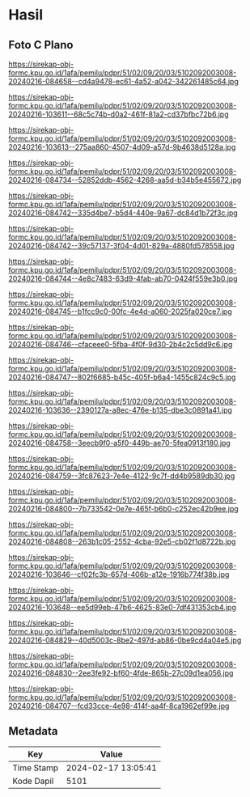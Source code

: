 # Hasil

## Foto C Plano

https://sirekap-obj-formc.kpu.go.id/1afa/pemilu/pdpr/51/02/09/20/03/5102092003008-20240216-084658--cd4a9478-ec61-4a52-a042-342261485c64.jpg

https://sirekap-obj-formc.kpu.go.id/1afa/pemilu/pdpr/51/02/09/20/03/5102092003008-20240216-103611--68c5c74b-d0a2-461f-81a2-cd37bfbc72b6.jpg

https://sirekap-obj-formc.kpu.go.id/1afa/pemilu/pdpr/51/02/09/20/03/5102092003008-20240216-103613--275aa860-4507-4d09-a57d-9b4638d5128a.jpg

https://sirekap-obj-formc.kpu.go.id/1afa/pemilu/pdpr/51/02/09/20/03/5102092003008-20240216-084734--52852ddb-4562-4268-aa5d-b34b5e455672.jpg

https://sirekap-obj-formc.kpu.go.id/1afa/pemilu/pdpr/51/02/09/20/03/5102092003008-20240216-084742--335d4be7-b5d4-440e-9a67-dc84d1b72f3c.jpg

https://sirekap-obj-formc.kpu.go.id/1afa/pemilu/pdpr/51/02/09/20/03/5102092003008-20240216-084742--39c57137-3f04-4d01-829a-4880fd578558.jpg

https://sirekap-obj-formc.kpu.go.id/1afa/pemilu/pdpr/51/02/09/20/03/5102092003008-20240216-084744--4e8c7483-63d9-4fab-ab70-0424f559e3b0.jpg

https://sirekap-obj-formc.kpu.go.id/1afa/pemilu/pdpr/51/02/09/20/03/5102092003008-20240216-084745--b1fcc9c0-00fc-4e4d-a060-2025fa020ce7.jpg

https://sirekap-obj-formc.kpu.go.id/1afa/pemilu/pdpr/51/02/09/20/03/5102092003008-20240216-084746--cfaceee0-5fba-4f0f-9d30-2b4c2c5dd9c6.jpg

https://sirekap-obj-formc.kpu.go.id/1afa/pemilu/pdpr/51/02/09/20/03/5102092003008-20240216-084747--802f6685-b45c-405f-b6a4-1455c824c9c5.jpg

https://sirekap-obj-formc.kpu.go.id/1afa/pemilu/pdpr/51/02/09/20/03/5102092003008-20240216-103636--2390127a-a8ec-476e-b135-dbe3c0891a41.jpg

https://sirekap-obj-formc.kpu.go.id/1afa/pemilu/pdpr/51/02/09/20/03/5102092003008-20240216-084758--3eecb9f0-a5f0-449b-ae70-5fea0913f180.jpg

https://sirekap-obj-formc.kpu.go.id/1afa/pemilu/pdpr/51/02/09/20/03/5102092003008-20240216-084759--3fc87623-7e4e-4122-9c7f-dd4b9589db30.jpg

https://sirekap-obj-formc.kpu.go.id/1afa/pemilu/pdpr/51/02/09/20/03/5102092003008-20240216-084800--7b733542-0e7e-465f-b6b0-c252ec42b9ee.jpg

https://sirekap-obj-formc.kpu.go.id/1afa/pemilu/pdpr/51/02/09/20/03/5102092003008-20240216-084808--263b1c05-2552-4cba-92e5-cb02f1d8722b.jpg

https://sirekap-obj-formc.kpu.go.id/1afa/pemilu/pdpr/51/02/09/20/03/5102092003008-20240216-103646--cf02fc3b-657d-406b-a12e-1916b774f38b.jpg

https://sirekap-obj-formc.kpu.go.id/1afa/pemilu/pdpr/51/02/09/20/03/5102092003008-20240216-103648--ee5d99eb-47b6-4625-83e0-7df431353cb4.jpg

https://sirekap-obj-formc.kpu.go.id/1afa/pemilu/pdpr/51/02/09/20/03/5102092003008-20240216-084829--40d5003c-8be2-497d-ab86-0be9cd4a04e5.jpg

https://sirekap-obj-formc.kpu.go.id/1afa/pemilu/pdpr/51/02/09/20/03/5102092003008-20240216-084830--2ee3fe92-bf60-4fde-865b-27c09d1ea056.jpg

https://sirekap-obj-formc.kpu.go.id/1afa/pemilu/pdpr/51/02/09/20/03/5102092003008-20240216-084707--fcd33cce-4e98-414f-aa4f-8ca1962ef99e.jpg


## Metadata

| Key        | Value               |
| ---------- | ------------------- |
| Time Stamp | 2024-02-17 13:05:41 |
| Kode Dapil | 5101                |



